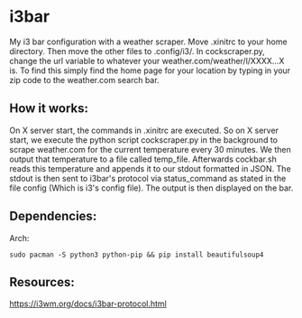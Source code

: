 # i3bar
My i3 bar configuration with a weather scraper. Move .xinitrc to your home directory. Then move the other files to .config/i3/. In cockscraper.py, change the url variable to whatever your weather.com/weather/l/XXXX...X is. To find this simply find the home page for your location by typing in your zip code to the weather.com search bar.
## How it works:
On X server start, the commands in .xinitrc are executed. So on X server start, we execute the python script cockscraper.py in the background to scrape weather.com for the current temperature every 30 minutes. We then output that temperature to a file called temp_file. Afterwards cockbar.sh reads this temperature and appends it to our stdout formatted in JSON. The stdout is then sent to i3bar's protocol via status_command as stated in the file config (Which is i3's config file). The output is then displayed on the bar.
## Dependencies:
Arch:

`sudo pacman -S python3 python-pip && pip install beautifulsoup4`

## Resources:
https://i3wm.org/docs/i3bar-protocol.html
